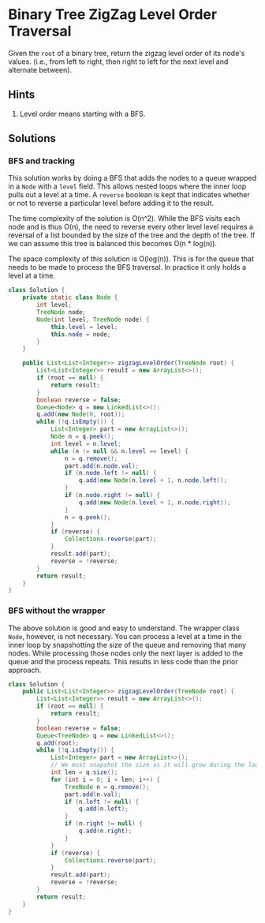 # Binary Tree ZigZag Level Order Traversal

Given the `root` of a binary tree, return the zigzag level order of its node's
values. (i.e., from left to right, then right to left for the next level and
alternate between).

## Hints

1. Level order means starting with a BFS.

## Solutions

### BFS and tracking

This solution works by doing a BFS that adds the nodes to a queue wrapped in a
`Node` with a `level` field. This allows nested loops where the inner loop
pulls out a level at a time. A `reverse` boolean is kept that indicates whether
or not to reverse a particular level before adding it to the result.

The time complexity of the solution is O(n^2). While the BFS visits each
node and is thus O(n), the need to reverse every other level level requires
a reversal of a list bounded by the size of the tree and the depth of the tree.
If we can assume this tree is balanced this becomes O(n * log(n)).

The space complexity of this solution is O(log(n)). This is for the queue that
needs to be made to process the BFS traversal. In practice it only holds a
level at a time.

```java
class Solution {
    private static class Node {
        int level;
        TreeNode node;
        Node(int level, TreeNode node) {
            this.level = level;
            this.node = node;
        }
    }

    public List<List<Integer>> zigzagLevelOrder(TreeNode root) {
        List<List<Integer>> result = new ArrayList<>();
        if (root == null) {
            return result;
        }
        boolean reverse = false;
        Queue<Node> q = new LinkedList<>();
        q.add(new Node(0, root));
        while (!q.isEmpty()) {
            List<Integer> part = new ArrayList<>();
            Node n = q.peek();
            int level = n.level;
            while (n != null && n.level == level) {
                n = q.remove();
                part.add(n.node.val);
                if (n.node.left != null) {
                    q.add(new Node(n.level + 1, n.node.left));
                }
                if (n.node.right != null) {
                    q.add(new Node(n.level + 1, n.node.right));
                }
                n = q.peek();
            }
            if (reverse) {
                Collections.reverse(part);
            }
            result.add(part);
            reverse = !reverse;
        }
        return result;
    }
}
```

### BFS without the wrapper

The above solution is good and easy to understand. The wrapper class `Node`,
however, is not necessary. You can process a level at a time in the inner loop
by snapshotting the size of the queue and removing that many nodes. While
processing those nodes only the next layer is added to the queue and the
process repeats. This results in less code than the prior approach.



```java
class Solution {
    public List<List<Integer>> zigzagLevelOrder(TreeNode root) {
        List<List<Integer>> result = new ArrayList<>();
        if (root == null) {
            return result;
        }
        boolean reverse = false;
        Queue<TreeNode> q = new LinkedList<>();
        q.add(root);
        while (!q.isEmpty()) {
            List<Integer> part = new ArrayList<>();
            // We must snapshot the size as it will grow during the loop.
            int len = q.size();
            for (int i = 0; i < len; i++) {
                TreeNode n = q.remove();
                part.add(n.val);
                if (n.left != null) {
                    q.add(n.left);
                }
                if (n.right != null) {
                    q.add(n.right);
                }
            }
            if (reverse) {
                Collections.reverse(part);
            }
            result.add(part);
            reverse = !reverse;
        }
        return result;
    }
}
```
